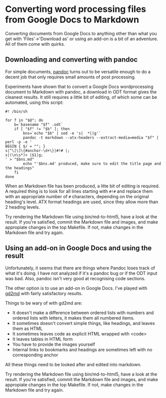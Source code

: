 Converting word processing files from Google Docs to Markdown
=============================================================

Converting documents from Google Docs to anything other than what you
get with 'Files'->'Download as' or using an add-on is a bit of an
adventure.  All of them come with quirks.

Downloading and converting with pandoc
--------------------------------------

For simple documents, [pandoc](https://pandoc.org/) turns out to be
versatile enough to do a decent job that only requires small amounts
of post processing.

Experiments have shown that to convert a Google Docs wordprocessing
document to Markdown with pandoc, a download in ODT format gives the
cleanest results.  It still requires a little bit of editing, of which
some can be automated, using this script:

``` shell
#! /bin/sh

for f in "$@"; do
    b=`basename "$f" .odt`
    if [ "$f" != "$b" ]; then
        bns=`echo "$b" | sed -e 's|  *||g'`
        pandoc -t markdown --atx-headers --extract-media=media "$f" | perl -p -e '
BEGIN { $/ = ""; }
s|^\[\]\{#anchor-\d+\}|#!# |;
s|(\n\s*)> |$1|g;
' > "$bns.md"
        echo "'$bns.md' produced, make sure to edit the title page and the headings"
    fi
done
```

When an Markdown file has been produced, a litte bit of editing is
required.  A required thing is to look for all lines starting with
`#!#` and replace them with an appropriate number of `#` characters,
depending on the original heading's level.  ATX format headings are
used, since they allow more than 2 heading levels.

Try rendering the Markdown file using bin/md-to-html5, have a look at
the result.  If you're satisfied, commit the Markdown file and images,
and make appropiate changes in the top Makefile.  If not, make changes
in the Markdown file and try again.

Using an add-on in Google Docs and using the result
---------------------------------------------------

Unfortunately, it seems that there are things where Pandoc loses track
of what it's doing.  I have not analyzed if it's a pandoc bug or if
the ODT input was bad.  Also, pandoc isn't very good at recognising
code sections.

The other option is to use an add-on in Google Docs.  I've played with
[gd2md](https://github.com/evbacher/gd2md-html/wiki) with fairly
satisfactory results.

Things to be wary of with gd2md are:

-   It doesn't make a difference between ordered lists with numbers
    and ordered lists with letters, it makes them all numbered items.
-   It sometimes doesn't convert simple things, like headings, and
    leaves them as HTML
-   It sometimes leaves code as explicit HTML wrapped with \<code\>
-   It leaves tables in HTML form
-   You have to provide the images yourself
-   Internal links to bookmarks and headings are sometimes left with
    no corresponding anchor

All these things need to be looked after and edited into markdown.

Try rendering the Markdown file using bin/md-to-html5, have a look at
the result.  If you're satisfied, commit the Markdown file and images,
and make appropiate changes in the top Makefile.  If not, make changes
in the Markdown file and try again.
